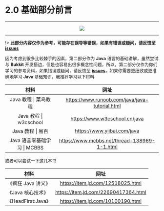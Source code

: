 # 2.0 基础部分前言

---

<center><img src="https://i.loli.net/2020/08/09/9NLsG3QBehTDvHi.png" ></center>

---

!> **此部分内容仅作为参考，可能存在误导等错误，如果有错误或疑问，请反馈至 [issues](https://github.com/ElaBosak233/Valkyrie/issues)**

因为考虑到很多比较棘手的因素，第二部分作为 **Java** 语言的基础讲解，虽然尝试与 **Bukkit** 开发搭边，但是也容易出很多概念性问题，所以，第二部分仅作为你们学习的参考资料，如果错误或疑问，请反馈至 **[issues](https://github.com/ElaBosak233/Valkyrie/issues)**，如果你需要更细致或更准确地学习 **Java** 基础知识，我推荐学习以下材料

材料|网址
:-:|:-:
Java 教程 \| 菜鸟教程|https://www.runoob.com/java/java-tutorial.html
Java 教程 \| w3cschool|https://www.w3cschool.cn/java
Java 教程 \| 易百|https://www.yiibai.com/java
Java 语言零基础学习 \| MCBBS|https://www.mcbbs.net/thread-138969-1-1.html

或者可以尝试一下这几本书

材料|网址
:-:|:-:
《疯狂 Java 讲义》|https://item.jd.com/12518025.html
《Java 核心技术》|https://item.jd.com/22690417364.html
《HeadFirst:Java》|https://item.jd.com/10100190.html